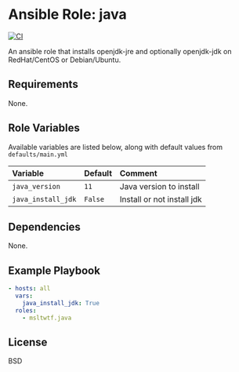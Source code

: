 Ansible Role: java
=========

[![CI](https://github.com/msltwtf/ansible-role.java/actions/workflows/ci.yml/badge.svg)](https://github.com/msltwtf/ansible-role.java/actions/workflows/ci.yml)

An ansible role that installs openjdk-jre and optionally openjdk-jdk on RedHat/CentOS or Debian/Ubuntu.

Requirements
------------

None.

Role Variables
--------------

Available variables are listed below, along with default values from `defaults/main.yml`

| Variable           | Default | Comment                    |
| :----------------- | :------ | :------------------------- |
| `java_version`     | `11`    | Java version to install    |
| `java_install_jdk` | `False` | Install or not install jdk |

Dependencies
------------

None.

Example Playbook
----------------

```yaml
- hosts: all
  vars:
    java_install_jdk: True
  roles:
    - msltwtf.java
```

License
-------

BSD
